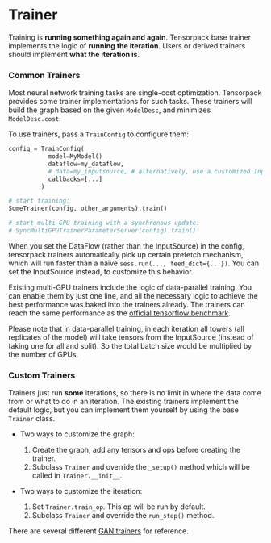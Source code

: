 
# Trainer

Training is **running something again and again**.
Tensorpack base trainer implements the logic of __running the iteration__.
Users or derived trainers should implement __what the iteration is__.


### Common Trainers

Most neural network training tasks are single-cost optimization.
Tensorpack provides some trainer implementations for such tasks.
These trainers will build the graph based on the given `ModelDesc`, and minimizes `ModelDesc.cost`.

To use trainers, pass a `TrainConfig` to configure them:

```python
config = TrainConfig(
           model=MyModel()
           dataflow=my_dataflow,
           # data=my_inputsource, # alternatively, use a customized InputSource
           callbacks=[...]
         )

# start training:
SomeTrainer(config, other_arguments).train()

# start multi-GPU training with a synchronous update:
# SyncMultiGPUTrainerParameterServer(config).train()
```

When you set the DataFlow (rather than the InputSource) in the config,
tensorpack trainers automatically pick up certain prefetch mechanism,
which will run faster than a naive `sess.run(..., feed_dict={...})`.
You can set the InputSource instead, to customize this behavior.

Existing multi-GPU trainers include the logic of data-parallel training.
You can enable them by just one line, and all the necessary logic to achieve the best performance was baked into the trainers already.
The trainers can reach the same performance as the [official tensorflow benchmark](https://github.com/tensorflow/benchmarks).

Please note that in data-parallel training, in each iteration all towers (all replicates of the model) will take 
tensors from the InputSource (instead of taking one for all and split). So the total batch size
would be multiplied by the number of GPUs.

### Custom Trainers

Trainers just run __some__ iterations, so there is no limit in where the data come from or what to do in an iteration.
The existing trainers implement the default logic, but you can implement them yourself by using the base `Trainer` class. 

* Two ways to customize the graph:

  1. Create the graph, add any tensors and ops before creating the trainer. 
	2. Subclass `Trainer` and override the `_setup()` method which will be called in `Trainer.__init__`.

* Two ways to customize the iteration:

	1. Set `Trainer.train_op`. This op will be run by default.
	2. Subclass `Trainer` and override the `run_step()` method.

There are several different [GAN trainers](../examples/GAN/GAN.py) for reference.
